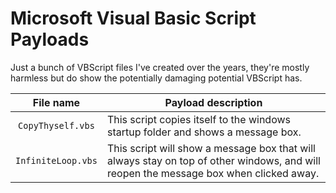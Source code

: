 # Microsoft Visual Basic Script Payloads 

Just a bunch of VBScript files I've created over the years, they're mostly harmless but do show the potentially damaging potential VBScript has.

| File name  | Payload description |
| :-------------: | ------------- |
| `CopyThyself.vbs`  | This script copies itself to the windows startup folder and shows a message box.  |
| `InfiniteLoop.vbs`  | This script will show a message box that will always stay on top of other windows, and will reopen the message box when clicked away.  |
